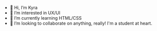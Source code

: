- 👋 Hi, I’m Kyra
- 👀 I’m interested in UX/UI 
- 🌱 I’m currently learning HTML/CSS
- 💞️ I’m looking to collaborate on anything, really! I'm a student at heart.  
<!---
Kbergstrom97/Kbergstrom97 is a ✨ special ✨ repository because its `README.md` (this file) appears on your GitHub profile.
You can click the Preview link to take a look at your changes.
--->
